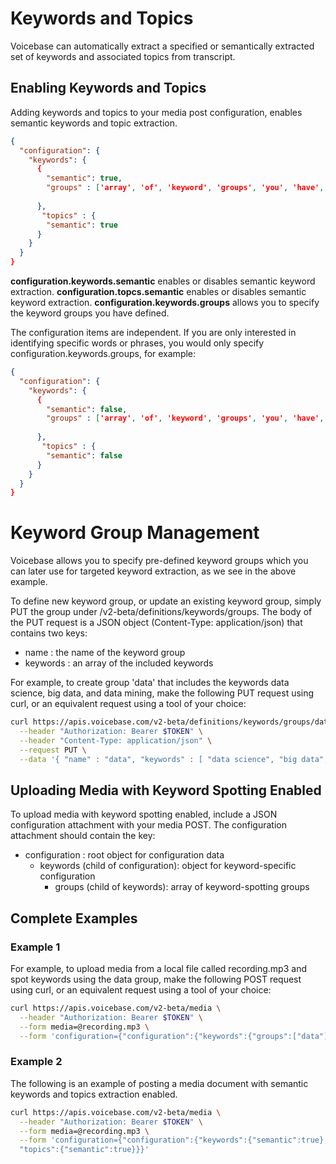 # Keywords and Topics


Voicebase can automatically extract a specified or semantically extracted 
set of keywords and associated topics from transcript.

## Enabling Keywords and Topics

Adding keywords and topics to your media post configuration, enables semantic keywords and topic extraction.

```json
{  
  "configuration": { 
    "keywords": { 
      {  
        "semantic": true,
        "groups" : ['array', 'of', 'keyword', 'groups', 'you', 'have', 'defined'],
        
      },
       "topics" : {
        "semantic": true
      }
    }
  }
}
```

**configuration.keywords.semantic** enables or disables semantic keyword extraction.
**configuration.topcs.semantic** enables or disables semantic keyword extraction.
**configuration.keywords.groups** allows you to specify the keyword groups you have defined.

The configuration items are independent.  If you are only interested in identifying specific words or phrases, you would  only specify configuration.keywords.groups, for example:

```json
{  
  "configuration": { 
    "keywords": { 
      {  
        "semantic": false,
        "groups" : ['array', 'of', 'keyword', 'groups', 'you', 'have', 'defined'],
        
      },
       "topics" : {
        "semantic": false
      }
    }
  }
}
```


# Keyword Group Management

Voicebase allows you to specify pre-defined keyword groups which you can later use for targeted keyword extraction, as we see in the above example.

To define new keyword group, or update an existing keyword group, simply PUT the group under /v2-beta/definitions/keywords/groups. The body of the PUT request is a JSON object (Content-Type: application/json) that contains two keys:

 - name : the name of the keyword group
 - keywords : an array of the included keywords

For example, to create group 'data' that includes the keywords data science, big data, and data mining, make the following PUT request using curl, or an equivalent request using a tool of your choice:

```bash
curl https://apis.voicebase.com/v2-beta/definitions/keywords/groups/data \
  --header "Authorization: Bearer $TOKEN" \
  --header "Content-Type: application/json" \
  --request PUT \
  --data '{ "name" : "data", "keywords" : [ "data science", "big data", "data mining" ] }'
```

## Uploading Media with Keyword Spotting Enabled

To upload media with keyword spotting enabled, include a JSON configuration attachment with your media POST. The configuration attachment should contain the key:

 - configuration : root object for configuration data
    - keywords (child of configuration): object for keyword-specific configuration
        - groups (child of keywords): array of keyword-spotting groups



## Complete Examples

### Example 1

For example, to upload media from a local file called recording.mp3 and spot keywords using the data group, make the following POST request using curl, or an equivalent request using a tool of your choice:

```bash
curl https://apis.voicebase.com/v2-beta/media \
  --header "Authorization: Bearer $TOKEN" \
  --form media=@recording.mp3 \
  --form 'configuration={"configuration":{"keywords":{"groups":["data"]}}}'
```


### Example 2

The following is an example of posting a media document with semantic keywords and topics extraction enabled.

```bash
curl https://apis.voicebase.com/v2-beta/media \
  --header "Authorization: Bearer $TOKEN" \
  --form media=@recording.mp3 \
  --form 'configuration={"configuration":{"keywords":{"semantic":true}, \
  "topics":{"semantic":true}}}'
```

